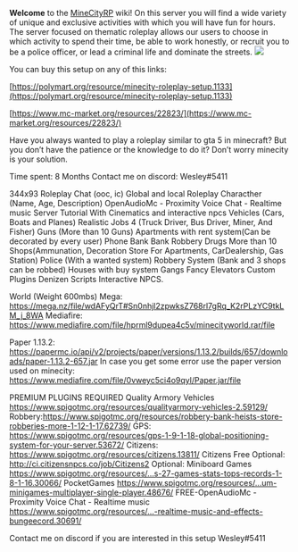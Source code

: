 **Welcome** to the [MineCityRP](http://www.mcrp.fun/) wiki!
On this server you will find a wide variety of unique and exclusive activities with which you will have fun for hours. The server focused on thematic roleplay allows our users to choose in which activity to spend their time, be able to work honestly, or recruit you to be a police officer, or lead a criminal life and dominate the streets.
![](https://i.imgur.com/nynKT9a.jpg)

You can buy this setup on any of this links:

[https://polymart.org/resource/minecity-roleplay-setup.1133](https://polymart.org/resource/minecity-roleplay-setup.1133)

[https://www.mc-market.org/resources/22823/](https://www.mc-market.org/resources/22823/)


Have you always wanted to play a roleplay similar to gta 5 in minecraft? But you don’t have the patience or the knowledge to do it? Don’t worry minecity is your solution.

Time spent: 8 Months Contact me on discord: Wesley#5411

344x93 Roleplay Chat (ooc, ic) Global and local Roleplay Characther (Name, Age, Description) OpenAudioMc - Proximity Voice Chat - Realtime music Server Tutorial With Cinematics and interactive npcs Vehicles (Cars, Boats and Planes) Realistic Jobs 4 (Truck Driver, Bus Driver, Miner, And Fisher) Guns (More than 10 Guns) Apartments with rent system(Can be decorated by every user) Phone Bank Bank Robbery Drugs More than 10 Shops(Ammunation, Decoration Store For Apartments, CarDealership, Gas Station) Police (With a wanted system) Robbery System (Bank and 3 shops can be robbed) Houses with buy system Gangs Fancy Elevators Custom Plugins Denizen Scripts Interactive NPCS.

World (Weight 600mbs) Mega: https://mega.nz/file/wdAFyQrT#Sn0nhjl2zpwksZ768rl7gRq_K2rPLzYC9tkLM_j_8WA Mediafire: https://www.mediafire.com/file/hprml9dupea4c5v/minecityworld.rar/file

Paper 1.13.2: https://papermc.io/api/v2/projects/paper/versions/1.13.2/builds/657/downloads/paper-1.13.2-657.jar In case you get some error use the paper version used on minecity: https://www.mediafire.com/file/0vweyc5ci4o9qyl/Paper.jar/file

PREMIUM PLUGINS REQUIRED Quality Armory Vehicles https://www.spigotmc.org/resources/qualityarmory-vehicles-2.59129/ Robbery:https://www.spigotmc.org/resources/robbery-bank-heists-store-robberies-more-1-12-1-17.62739/ GPS: https://www.spigotmc.org/resources/gps-1-9-1-18-global-positioning-system-for-your-server.53672/ Citizens: https://www.spigotmc.org/resources/citizens.13811/ Citizens Free Optional: http://ci.citizensnpcs.co/job/Citizens2 Optional: Miniboard Games https://www.spigotmc.org/resources/…​s-27-games-stats-tops-records-1-8-1-16.30066/ PocketGames https://www.spigotmc.org/resources/…​um-minigames-multiplayer-single-player.48676/ FREE-OpenAudioMc - Proximity Voice Chat - Realtime music https://www.spigotmc.org/resources/…​-realtime-music-and-effects-bungeecord.30691/

Contact me on discord if you are interested in this setup Wesley#5411